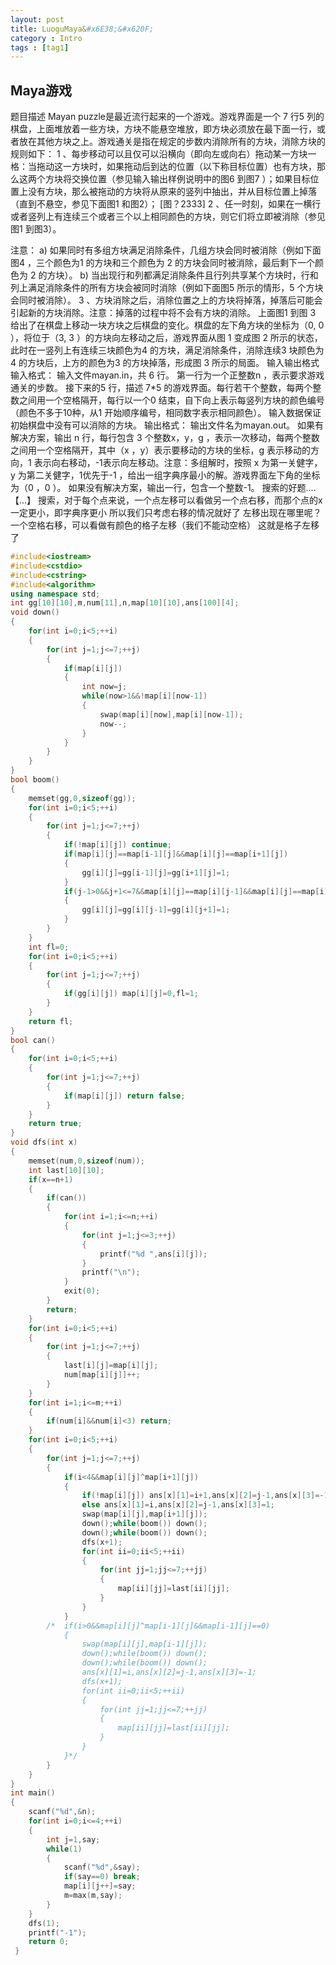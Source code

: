 ```yaml
---
layout: post
title: LuoguMaya&#x6E38;&#x620F;  
category : Intro   
tags : [tag1]
---
```



<link rel="stylesheet" href="/highlight/styles/default.css">
<script src="/highlight/highlight.pack.js"></script>
<script>hljs.initHighlightingOnLoad();</script>



## Maya&#x6E38;&#x620F; 

&#x9898;&#x76EE;&#x63CF;&#x8FF0;
Mayan puzzle&#x662F;&#x6700;&#x8FD1;&#x6D41;&#x884C;&#x8D77;&#x6765;&#x7684;&#x4E00;&#x4E2A;&#x6E38;&#x620F;&#x3002;&#x6E38;&#x620F;&#x754C;&#x9762;&#x662F;&#x4E00;&#x4E2A; 7 &#x884C;5 &#x5217;&#x7684;&#x68CB;&#x76D8;&#xFF0C;&#x4E0A;&#x9762;&#x5806;&#x653E;&#x7740;&#x4E00;&#x4E9B;&#x65B9;&#x5757;&#xFF0C;&#x65B9;&#x5757;&#x4E0D;&#x80FD;&#x60AC;&#x7A7A;&#x5806;&#x653E;&#xFF0C;&#x5373;&#x65B9;&#x5757;&#x5FC5;&#x987B;&#x653E;&#x5728;&#x6700;&#x4E0B;&#x9762;&#x4E00;&#x884C;&#xFF0C;&#x6216;&#x8005;&#x653E;&#x5728;&#x5176;&#x4ED6;&#x65B9;&#x5757;&#x4E4B;&#x4E0A;&#x3002;&#x6E38;&#x620F;&#x901A;&#x5173;&#x662F;&#x6307;&#x5728;&#x89C4;&#x5B9A;&#x7684;&#x6B65;&#x6570;&#x5185;&#x6D88;&#x9664;&#x6240;&#x6709;&#x7684;&#x65B9;&#x5757;&#xFF0C;&#x6D88;&#x9664;&#x65B9;&#x5757;&#x7684;&#x89C4;&#x5219;&#x5982;&#x4E0B;&#xFF1A;
1 &#x3001;&#x6BCF;&#x6B65;&#x79FB;&#x52A8;&#x53EF;&#x4EE5;&#x4E14;&#x4EC5;&#x53EF;&#x4EE5;&#x6CBF;&#x6A2A;&#x5411;&#xFF08;&#x5373;&#x5411;&#x5DE6;&#x6216;&#x5411;&#x53F3;&#xFF09;&#x62D6;&#x52A8;&#x67D0;&#x4E00;&#x65B9;&#x5757;&#x4E00;&#x683C;&#xFF1A;&#x5F53;&#x62D6;&#x52A8;&#x8FD9;&#x4E00;&#x65B9;&#x5757;&#x65F6;&#xFF0C;&#x5982;&#x679C;&#x62D6;&#x52A8;&#x540E;&#x5230;&#x8FBE;&#x7684;&#x4F4D;&#x7F6E;&#xFF08;&#x4EE5;&#x4E0B;&#x79F0;&#x76EE;&#x6807;&#x4F4D;&#x7F6E;&#xFF09;&#x4E5F;&#x6709;&#x65B9;&#x5757;&#xFF0C;&#x90A3;&#x4E48;&#x8FD9;&#x4E24;&#x4E2A;&#x65B9;&#x5757;&#x5C06;&#x4EA4;&#x6362;&#x4F4D;&#x7F6E;&#xFF08;&#x53C2;&#x89C1;&#x8F93;&#x5165;&#x8F93;&#x51FA;&#x6837;&#x4F8B;&#x8BF4;&#x660E;&#x4E2D;&#x7684;&#x56FE;6 &#x5230;&#x56FE;7 &#xFF09;&#xFF1B;&#x5982;&#x679C;&#x76EE;&#x6807;&#x4F4D;&#x7F6E;&#x4E0A;&#x6CA1;&#x6709;&#x65B9;&#x5757;&#xFF0C;&#x90A3;&#x4E48;&#x88AB;&#x62D6;&#x52A8;&#x7684;&#x65B9;&#x5757;&#x5C06;&#x4ECE;&#x539F;&#x6765;&#x7684;&#x7AD6;&#x5217;&#x4E2D;&#x62BD;&#x51FA;&#xFF0C;&#x5E76;&#x4ECE;&#x76EE;&#x6807;&#x4F4D;&#x7F6E;&#x4E0A;&#x6389;&#x843D;&#xFF08;&#x76F4;&#x5230;&#x4E0D;&#x60AC;&#x7A7A;&#xFF0C;&#x53C2;&#x89C1;&#x4E0B;&#x9762;&#x56FE;1 &#x548C;&#x56FE;2&#xFF09;&#xFF1B;
[&#x56FE;&#xFF1F;2333] 
2 &#x3001;&#x4EFB;&#x4E00;&#x65F6;&#x523B;&#xFF0C;&#x5982;&#x679C;&#x5728;&#x4E00;&#x6A2A;&#x884C;&#x6216;&#x8005;&#x7AD6;&#x5217;&#x4E0A;&#x6709;&#x8FDE;&#x7EED;&#x4E09;&#x4E2A;&#x6216;&#x8005;&#x4E09;&#x4E2A;&#x4EE5;&#x4E0A;&#x76F8;&#x540C;&#x989C;&#x8272;&#x7684;&#x65B9;&#x5757;&#xFF0C;&#x5219;&#x5B83;&#x4EEC;&#x5C06;&#x7ACB;&#x5373;&#x88AB;&#x6D88;&#x9664;&#xFF08;&#x53C2;&#x89C1;&#x56FE;1 &#x5230;&#x56FE;3&#xFF09;&#x3002;

&#x6CE8;&#x610F;&#xFF1A;
a) &#x5982;&#x679C;&#x540C;&#x65F6;&#x6709;&#x591A;&#x7EC4;&#x65B9;&#x5757;&#x6EE1;&#x8DB3;&#x6D88;&#x9664;&#x6761;&#x4EF6;&#xFF0C;&#x51E0;&#x7EC4;&#x65B9;&#x5757;&#x4F1A;&#x540C;&#x65F6;&#x88AB;&#x6D88;&#x9664;&#xFF08;&#x4F8B;&#x5982;&#x4E0B;&#x9762;&#x56FE;4 &#xFF0C;&#x4E09;&#x4E2A;&#x989C;&#x8272;&#x4E3A;1 &#x7684;&#x65B9;&#x5757;&#x548C;&#x4E09;&#x4E2A;&#x989C;&#x8272;&#x4E3A; 2 &#x7684;&#x65B9;&#x5757;&#x4F1A;&#x540C;&#x65F6;&#x88AB;&#x6D88;&#x9664;&#xFF0C;&#x6700;&#x540E;&#x5269;&#x4E0B;&#x4E00;&#x4E2A;&#x989C;&#x8272;&#x4E3A; 2 &#x7684;&#x65B9;&#x5757;&#xFF09;&#x3002;
b) &#x5F53;&#x51FA;&#x73B0;&#x884C;&#x548C;&#x5217;&#x90FD;&#x6EE1;&#x8DB3;&#x6D88;&#x9664;&#x6761;&#x4EF6;&#x4E14;&#x884C;&#x5217;&#x5171;&#x4EAB;&#x67D0;&#x4E2A;&#x65B9;&#x5757;&#x65F6;&#xFF0C;&#x884C;&#x548C;&#x5217;&#x4E0A;&#x6EE1;&#x8DB3;&#x6D88;&#x9664;&#x6761;&#x4EF6;&#x7684;&#x6240;&#x6709;&#x65B9;&#x5757;&#x4F1A;&#x88AB;&#x540C;&#x65F6;&#x6D88;&#x9664;&#xFF08;&#x4F8B;&#x5982;&#x4E0B;&#x9762;&#x56FE;5 &#x6240;&#x793A;&#x7684;&#x60C5;&#x5F62;&#xFF0C;5 &#x4E2A;&#x65B9;&#x5757;&#x4F1A;&#x540C;&#x65F6;&#x88AB;&#x6D88;&#x9664;&#xFF09;&#x3002;
3 &#x3001;&#x65B9;&#x5757;&#x6D88;&#x9664;&#x4E4B;&#x540E;&#xFF0C;&#x6D88;&#x9664;&#x4F4D;&#x7F6E;&#x4E4B;&#x4E0A;&#x7684;&#x65B9;&#x5757;&#x5C06;&#x6389;&#x843D;&#xFF0C;&#x6389;&#x843D;&#x540E;&#x53EF;&#x80FD;&#x4F1A;&#x5F15;&#x8D77;&#x65B0;&#x7684;&#x65B9;&#x5757;&#x6D88;&#x9664;&#x3002;&#x6CE8;&#x610F;&#xFF1A;&#x6389;&#x843D;&#x7684;&#x8FC7;&#x7A0B;&#x4E2D;&#x5C06;&#x4E0D;&#x4F1A;&#x6709;&#x65B9;&#x5757;&#x7684;&#x6D88;&#x9664;&#x3002;
&#x4E0A;&#x9762;&#x56FE;1 &#x5230;&#x56FE; 3 &#x7ED9;&#x51FA;&#x4E86;&#x5728;&#x68CB;&#x76D8;&#x4E0A;&#x79FB;&#x52A8;&#x4E00;&#x5757;&#x65B9;&#x5757;&#x4E4B;&#x540E;&#x68CB;&#x76D8;&#x7684;&#x53D8;&#x5316;&#x3002;&#x68CB;&#x76D8;&#x7684;&#x5DE6;&#x4E0B;&#x89D2;&#x65B9;&#x5757;&#x7684;&#x5750;&#x6807;&#x4E3A;&#xFF08;0, 0 &#xFF09;&#xFF0C;&#x5C06;&#x4F4D;&#x4E8E;&#xFF08;3, 3 &#xFF09;&#x7684;&#x65B9;&#x5757;&#x5411;&#x5DE6;&#x79FB;&#x52A8;&#x4E4B;&#x540E;&#xFF0C;&#x6E38;&#x620F;&#x754C;&#x9762;&#x4ECE;&#x56FE; 1 &#x53D8;&#x6210;&#x56FE; 2 &#x6240;&#x793A;&#x7684;&#x72B6;&#x6001;&#xFF0C;&#x6B64;&#x65F6;&#x5728;&#x4E00;&#x7AD6;&#x5217;&#x4E0A;&#x6709;&#x8FDE;&#x7EED;&#x4E09;&#x5757;&#x989C;&#x8272;&#x4E3A;4 &#x7684;&#x65B9;&#x5757;&#xFF0C;&#x6EE1;&#x8DB3;&#x6D88;&#x9664;&#x6761;&#x4EF6;&#xFF0C;&#x6D88;&#x9664;&#x8FDE;&#x7EED;3 &#x5757;&#x989C;&#x8272;&#x4E3A;4 &#x7684;&#x65B9;&#x5757;&#x540E;&#xFF0C;&#x4E0A;&#x65B9;&#x7684;&#x989C;&#x8272;&#x4E3A;3 &#x7684;&#x65B9;&#x5757;&#x6389;&#x843D;&#xFF0C;&#x5F62;&#x6210;&#x56FE; 3 &#x6240;&#x793A;&#x7684;&#x5C40;&#x9762;&#x3002;
&#x8F93;&#x5165;&#x8F93;&#x51FA;&#x683C;&#x5F0F;
&#x8F93;&#x5165;&#x683C;&#x5F0F;&#xFF1A;
&#x8F93;&#x5165;&#x6587;&#x4EF6;mayan.in&#xFF0C;&#x5171; 6 &#x884C;&#x3002;
&#x7B2C;&#x4E00;&#x884C;&#x4E3A;&#x4E00;&#x4E2A;&#x6B63;&#x6574;&#x6570;n &#xFF0C;&#x8868;&#x793A;&#x8981;&#x6C42;&#x6E38;&#x620F;&#x901A;&#x5173;&#x7684;&#x6B65;&#x6570;&#x3002;
&#x63A5;&#x4E0B;&#x6765;&#x7684;5 &#x884C;&#xFF0C;&#x63CF;&#x8FF0; 7*5 &#x7684;&#x6E38;&#x620F;&#x754C;&#x9762;&#x3002;&#x6BCF;&#x884C;&#x82E5;&#x5E72;&#x4E2A;&#x6574;&#x6570;&#xFF0C;&#x6BCF;&#x4E24;&#x4E2A;&#x6574;&#x6570;&#x4E4B;&#x95F4;&#x7528;&#x4E00;&#x4E2A;&#x7A7A;&#x683C;&#x9694;&#x5F00;&#xFF0C;&#x6BCF;&#x884C;&#x4EE5;&#x4E00;&#x4E2A;0 &#x7ED3;&#x675F;&#xFF0C;&#x81EA;&#x4E0B;&#x5411;&#x4E0A;&#x8868;&#x793A;&#x6BCF;&#x7AD6;&#x5217;&#x65B9;&#x5757;&#x7684;&#x989C;&#x8272;&#x7F16;&#x53F7;&#xFF08;&#x989C;&#x8272;&#x4E0D;&#x591A;&#x4E8E;10&#x79CD;&#xFF0C;&#x4ECE;1 &#x5F00;&#x59CB;&#x987A;&#x5E8F;&#x7F16;&#x53F7;&#xFF0C;&#x76F8;&#x540C;&#x6570;&#x5B57;&#x8868;&#x793A;&#x76F8;&#x540C;&#x989C;&#x8272;&#xFF09;&#x3002;
&#x8F93;&#x5165;&#x6570;&#x636E;&#x4FDD;&#x8BC1;&#x521D;&#x59CB;&#x68CB;&#x76D8;&#x4E2D;&#x6CA1;&#x6709;&#x53EF;&#x4EE5;&#x6D88;&#x9664;&#x7684;&#x65B9;&#x5757;&#x3002;
&#x8F93;&#x51FA;&#x683C;&#x5F0F;&#xFF1A;
&#x8F93;&#x51FA;&#x6587;&#x4EF6;&#x540D;&#x4E3A;mayan.out&#x3002;
&#x5982;&#x679C;&#x6709;&#x89E3;&#x51B3;&#x65B9;&#x6848;&#xFF0C;&#x8F93;&#x51FA; n &#x884C;&#xFF0C;&#x6BCF;&#x884C;&#x5305;&#x542B; 3 &#x4E2A;&#x6574;&#x6570;x&#xFF0C;y&#xFF0C;g &#xFF0C;&#x8868;&#x793A;&#x4E00;&#x6B21;&#x79FB;&#x52A8;&#xFF0C;&#x6BCF;&#x4E24;&#x4E2A;&#x6574;&#x6570;&#x4E4B;&#x95F4;&#x7528;&#x4E00;&#x4E2A;&#x7A7A;&#x683C;&#x9694;&#x5F00;&#xFF0C;&#x5176;&#x4E2D;&#xFF08;x &#xFF0C;y&#xFF09;&#x8868;&#x793A;&#x8981;&#x79FB;&#x52A8;&#x7684;&#x65B9;&#x5757;&#x7684;&#x5750;&#x6807;&#xFF0C;g &#x8868;&#x793A;&#x79FB;&#x52A8;&#x7684;&#x65B9;&#x5411;&#xFF0C;1 &#x8868;&#x793A;&#x5411;&#x53F3;&#x79FB;&#x52A8;&#xFF0C;-1&#x8868;&#x793A;&#x5411;&#x5DE6;&#x79FB;&#x52A8;&#x3002;&#x6CE8;&#x610F;&#xFF1A;&#x591A;&#x7EC4;&#x89E3;&#x65F6;&#xFF0C;&#x6309;&#x7167; x &#x4E3A;&#x7B2C;&#x4E00;&#x5173;&#x5065;&#x5B57;&#xFF0C;y &#x4E3A;&#x7B2C;&#x4E8C;&#x5173;&#x5065;&#x5B57;&#xFF0C;1&#x4F18;&#x5148;&#x4E8E;-1 &#xFF0C;&#x7ED9;&#x51FA;&#x4E00;&#x7EC4;&#x5B57;&#x5178;&#x5E8F;&#x6700;&#x5C0F;&#x7684;&#x89E3;&#x3002;&#x6E38;&#x620F;&#x754C;&#x9762;&#x5DE6;&#x4E0B;&#x89D2;&#x7684;&#x5750;&#x6807;&#x4E3A;&#xFF08;0 &#xFF0C;0 &#xFF09;&#x3002;
&#x5982;&#x679C;&#x6CA1;&#x6709;&#x89E3;&#x51B3;&#x65B9;&#x6848;&#xFF0C;&#x8F93;&#x51FA;&#x4E00;&#x884C;&#xFF0C;&#x5305;&#x542B;&#x4E00;&#x4E2A;&#x6574;&#x6570;-1&#x3002;
&#x641C;&#x7D22;&#x7684;&#x597D;&#x9898;....&#x3010;...&#x3011;
&#x641C;&#x7D22;&#xFF0C;&#x5BF9;&#x4E8E;&#x6BCF;&#x4E2A;&#x70B9;&#x6765;&#x8BF4;&#xFF0C;&#x4E00;&#x4E2A;&#x70B9;&#x5DE6;&#x79FB;&#x53EF;&#x4EE5;&#x770B;&#x505A;&#x53E6;&#x4E00;&#x4E2A;&#x70B9;&#x53F3;&#x79FB;&#xFF0C;&#x800C;&#x90A3;&#x4E2A;&#x70B9;&#x7684;x&#x4E00;&#x5B9A;&#x66F4;&#x5C0F;&#xFF0C;&#x5373;&#x5B57;&#x5178;&#x5E8F;&#x66F4;&#x5C0F;
&#x6240;&#x4EE5;&#x6211;&#x4EEC;&#x53EA;&#x8003;&#x8651;&#x53F3;&#x79FB;&#x7684;&#x60C5;&#x51B5;&#x5C31;&#x597D;&#x4E86;
&#x5DE6;&#x79FB;&#x51FA;&#x73B0;&#x5728;&#x54EA;&#x91CC;&#x5462;&#xFF1F;
&#x4E00;&#x4E2A;&#x7A7A;&#x683C;&#x53F3;&#x79FB;&#xFF0C;&#x53EF;&#x4EE5;&#x770B;&#x505A;&#x6709;&#x989C;&#x8272;&#x7684;&#x683C;&#x5B50;&#x5DE6;&#x79FB;&#xFF08;&#x6211;&#x4EEC;&#x4E0D;&#x80FD;&#x52A8;&#x7A7A;&#x683C;&#xFF09;
&#x8FD9;&#x5C31;&#x662F;&#x683C;&#x5B50;&#x5DE6;&#x79FB;&#x4E86;
```cpp
#include<iostream>
#include<cstdio>
#include<cstring>
#include<algorithm>
using namespace std;
int gg[10][10],m,num[11],n,map[10][10],ans[100][4];
void down()
{
	for(int i=0;i<5;++i)
	{
		for(int j=1;j<=7;++j)
		{
			if(map[i][j])
			{
				int now=j;
				while(now>1&&!map[i][now-1])
				{
					swap(map[i][now],map[i][now-1]);
					now--;
				}
			}
		}
	}
}
bool boom()
{
	memset(gg,0,sizeof(gg));
	for(int i=0;i<5;++i)
	{
		for(int j=1;j<=7;++j)
		{
			if(!map[i][j]) continue;
			if(map[i][j]==map[i-1][j]&&map[i][j]==map[i+1][j])
			{
				gg[i][j]=gg[i-1][j]=gg[i+1][j]=1;
			}
			if(j-1>0&&j+1<=7&&map[i][j]==map[i][j-1]&&map[i][j]==map[i][j+1])
			{
				gg[i][j]=gg[i][j-1]=gg[i][j+1]=1;	
			}
		}
	}
	int fl=0;
	for(int i=0;i<5;++i)
	{
		for(int j=1;j<=7;++j)
		{
			if(gg[i][j]) map[i][j]=0,fl=1;
		}
	}
	return fl;
}
bool can()
{
	for(int i=0;i<5;++i)
	{
		for(int j=1;j<=7;++j)
		{
			if(map[i][j]) return false;
		}
	}
	return true;
}
void dfs(int x)
{
	memset(num,0,sizeof(num));
	int last[10][10];
	if(x==n+1)
	{
		if(can())
		{
			for(int i=1;i<=n;++i)
			{
				for(int j=1;j<=3;++j)
				{
					printf("%d ",ans[i][j]);
				}
				printf("\n");
			}
			exit(0);
		}
		return;
	}
	for(int i=0;i<5;++i)
	{
		for(int j=1;j<=7;++j)
		{
			last[i][j]=map[i][j];
			num[map[i][j]]++;
		}
	}
	for(int i=1;i<=m;++i)
	{
		if(num[i]&&num[i]<3) return;
	}
	for(int i=0;i<5;++i)
	{
		for(int j=1;j<=7;++j)
		{
			if(i<4&&map[i][j]^map[i+1][j])
			{
				if(!map[i][j]) ans[x][1]=i+1,ans[x][2]=j-1,ans[x][3]=-1;
				else ans[x][1]=i,ans[x][2]=j-1,ans[x][3]=1;
				swap(map[i][j],map[i+1][j]);
				down();while(boom()) down();
				down();while(boom()) down();
				dfs(x+1);
				for(int ii=0;ii<5;++ii)
				{
					for(int jj=1;jj<=7;++jj)
					{
						map[ii][jj]=last[ii][jj];
					}
				}
			}
		/*	if(i>0&&map[i][j]^map[i-1][j]&&map[i-1][j]==0)
			{
				swap(map[i][j],map[i-1][j]);
				down();while(boom()) down();
				down();while(boom()) down();
				ans[x][1]=i,ans[x][2]=j-1,ans[x][3]=-1;
				dfs(x+1);
				for(int ii=0;ii<5;++ii)
				{
					for(int jj=1;jj<=7;++jj)
					{
						map[ii][jj]=last[ii][jj];
					}
				}
			}*/
		}
	}
}
int main()
{
	scanf("%d",&n);
	for(int i=0;i<=4;++i)
	{
		int j=1,say;
		while(1)
		{
			scanf("%d",&say);
			if(say==0) break;
			map[i][j++]=say;
			m=max(m,say);
		}
	}
	dfs(1);
	printf("-1");
	return 0;
 } 
```
